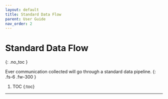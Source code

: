```yaml
---
layout: default
title: Standard Data Flow
parent: User Guide
nav_order: 2
---
```


# Standard Data Flow
{: .no_toc }


Ever communication collected will go through a standard data pipeline.
{: .fs-6 .fw-300 }

1. TOC
{:toc}

---